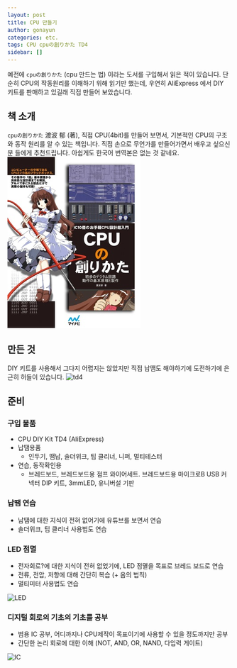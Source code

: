 ```yaml
---
layout: post
title: CPU 만들기
author: gonayun
categories: etc.
tags: CPU cpuの創りかた TD4
sidebar: []
---
```


예전에 `cpuの創りかた` (cpu 만드는 법) 이라는 도서를 구입해서 읽은 적이 있습니다.
단순히 CPU의 작동원리를 이해하기 위해 읽기만 했는데, 우연히 AliExpress 에서 DIY 키트를 판매하고 있길래 직접 만들어 보았습니다.

## 책 소개

`cpuの創りかた` 渡波 郁 (著), 직접 CPU(4bit)를 만들어 보면서, 기본적인 CPU의 구조와 동작 원리를 알 수 있는 책입니다.
직접 손으로 무언가를 만들어가면서 배우고 싶으신 분 들에게 추천드립니다.
아쉽게도 한국어 번역본은 없는 것 같네요.
![cpuの創りかた](/assets/images/how_to_make_cpu_1.png)

## 만든 것

DIY 키트를 사용해서 그다지 어렵지는 않았지만 직접 납땜도 해야하기에
도전하기에 은근히 허들이 있습니다.
![td4](/assets/images/how_to_make_cpu_2.png)

## 준비

### 구입 물품

* CPU DIY Kit TD4 (AliExpress)
* 납땜용품
  * 인두기, 땜납, 솔더위크, 팁 클리너, 니퍼, 멀티테스터
* 연습, 동작확인용
  * 브레드보드, 브레드보드용 점프 와이어세트. 브레드보드용 마이크로B USB 커넥터 DIP 키트, 3mmLED, 유니버설 기판

### 납땜 연습

* 남땜에 대한 지식이 전혀 없어기에 유튜브를 보면서 연습
* 솔더위크, 팁 클리너 사용법도 연습

### LED 점멸

* 전자회로?에 대한 지식이 전혀 없었기에, LED 점멸을 목표로 브레드 보드로 연습
* 전류, 전압, 저항에 대해 간단히 복습 (+ 옴의 법칙)
* 멀티미터 사용법도 연습

![LED](/assets/images/how_to_make_cpu_3.png)

### 디지털 회로의 기초의 기초를 공부

* 범용 IC 공부, 어디까지나 CPU제작이 목표이기에 사용할 수 있을 정도까지만 공부
* 간단한 논리 회로에 대한 이해 (NOT, AND, OR, NAND, 다입력 게이트)

![IC](/assets/images/how_to_make_cpu_4.png)

